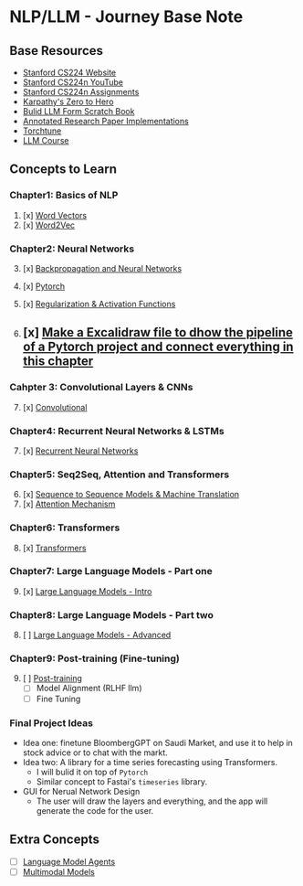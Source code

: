 # NLP/LLM - Journey Base Note

## Base Resources
- [Stanford CS224 Website](https://web.stanford.edu/class/cs224n/)
- [Stanford CS224n YouTube](https://www.youtube.com/playlist?list=PLoROMvodv4rMFqRtEuo6SGjY4XbRIVRd4)
- [Stanford CS224n Assignments](https://github.com/amanchadha/stanford-cs224n-assignments-2021)
- [Karpathy's Zero to Hero](https://youtube.com/playlist?list=PLAqhIrjkxbuWI23v9cThsA9GvCAUhRvKZ&si=9FmRYnBaGLTNrm1S)
- [Bulid LLM Form Scratch Book](https://www.manning.com/books/build-a-large-language-model-from-scratch/)
- [Annotated Research Paper Implementations](https://nn.labml.ai/)
- [Torchtune](https://pytorch.org/torchtune/main/index.html)
- [LLM Course](https://github.com/mlabonne/llm-course)

## Concepts to Learn
### Chapter1: Basics of NLP
1. [x] [Word Vectors](Chapter1/word2vec.md)
2. [x] [Word2Vec](Chapter1/word2vec.md)

### Chapter2: Neural Networks
3. [x] [Backpropagation and Neural Networks](Chapter2/backpropagation_nn.md)
4. [x] [Pytorch](Chapter2/pytorch.md)
5. [x] [Regularization & Activation Functions](Chapter2/regularization.md)

6. [x] [Make a Excalidraw file to dhow the pipeline of a Pytorch project and connect everything in this chapter](https://excalidraw.com/)
    - 

### Cahpter 3: Convolutional Layers & CNNs
7. [x] [Convolutional](Chapter3/convolutional.md)

### Chapter4: Recurrent Neural Networks & LSTMs
7. [x] [Recurrent Neural Networks](Chapter4/rnn.md)

### Chapter5: Seq2Seq, Attention and Transformers
6. [x] [Sequence to Sequence Models & Machine Translation](Chapter5/seq2seq.md)
7. [x] [Attention Mechanism](Chapter5/attention.md)
### Chapter6:  Transformers
8. [x] [Transformers](Chapter6/transformers.md)

### Chapter7:  Large Language Models - Part one
9. [x] [Large Language Models - Intro](Chapter7/llm.md)

### Chapter8: Large Language Models - Part two
8. [ ] [Large Language Models - Advanced](Chapter8/llm_advanced.md)

### Chapter9: Post-training (Fine-tuning)
9. [ ] [Post-training](Chapter9/posttraining.md)
    - [ ] Model Alignment (RLHF llm)
    - [ ] Fine Tuning

### Final Project Ideas
- Idea one: finetune BloombergGPT on Saudi Market, and use it to help in stock advice or to chat with the markt.
- Idea two: A library for a time series forecasting using Transformers.  
    - I will bulid it on top of `Pytorch`
    - Similar concept to Fastai's `timeseries` library.
- GUI for Nerual Network Design
    - The user will draw the layers and everything, and the app will generate the code for the user.

## Extra Concepts
- [ ] [Language Model Agents](Extra/lm_agents.md)
- [ ] [Multimodal Models](Extra/multimodal.md)
